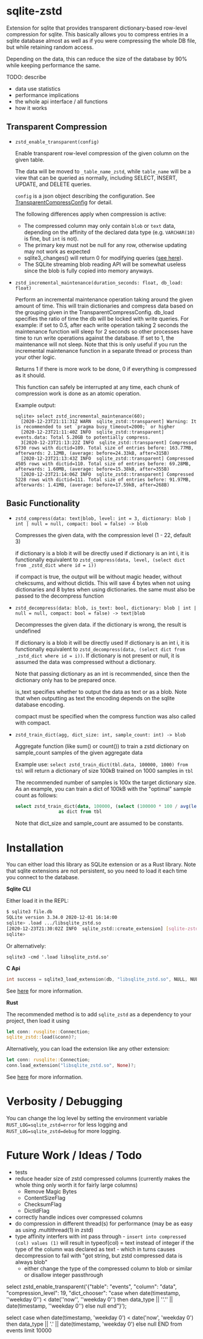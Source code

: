 # sqlite-zstd

Extension for sqlite that provides transparent dictionary-based row-level compression for sqlite. This basically allows you to compress entries in a sqlite database almost as well as if you were compressing the whole DB file, but while retaining random access.

Depending on the data, this can reduce the size of the database by 90% while keeping performance the same.

TODO: describe

-   data use statistics
-   performance implications
-   the whole api interface / all functions
-   how it works

## Transparent Compression

-   `zstd_enable_transparent(config)`

    Enable transparent row-level compression of the given column on the given table.

    The data will be moved to `_table_name_zstd`, while `table_name` will be a view that can be queried as normally, including SELECT, INSERT, UPDATE, and DELETE queries.

    `config` is a json object describing the configuration. See [TransparentCompressConfig](src/transparent.rs#L34) for detail.

    The following differences apply when compression is active:

    -   The compressed column may only contain `blob` or `text` data, depending on the affinity of the declared data type (e.g. `VARCHAR(10)` is fine, but `int` is not).
    -   The primary key must not be null for any row, otherwise updating may not work as expected
    -   sqlite3_changes() will return 0 for modifying queries ([see here](https://sqlite.org/c3ref/changes.html)).
    -   The SQLite streaming blob reading API will be somewhat useless since the blob is fully copied into memory anyways.

-   `zstd_incremental_maintenance(duration_seconds: float, db_load: float)`

    Perform an incremental maintenance operation taking around the given amount of time.
    This will train dictionaries and compress data based on the grouping given in the TransparentCompressConfig.
    db_load specifies the ratio of time the db will be locked with write queries. For example: if set to 0.5, after each write operation taking 2 seconds the maintenance function will sleep for 2 seconds so other processes have time to run write operations against the database. If set to 1, the maintenance will not sleep. Note that this is only useful if you run the incremental maintenance function in a separate thread or process than your other logic.

    Returns 1 if there is more work to be done, 0 if everything is compressed as it should.

    This function can safely be interrupted at any time, each chunk of compression work is done as an atomic operation.

    Example output:

    ```
    sqlite> select zstd_incremental_maintenance(60);
      [2020-12-23T21:11:31Z WARN  sqlite_zstd::transparent] Warning: It is recommended to set `pragma busy_timeout=2000;` or higher
      [2020-12-23T21:11:40Z INFO  sqlite_zstd::transparent] events.data: Total 5.20GB to potentially compress.
      3[2020-12-23T21:13:22Z INFO  sqlite_zstd::transparent] Compressed 6730 rows with dictid=109. Total size of entries before: 163.77MB, afterwards: 2.12MB, (average: before=24.33kB, after=315B)
      [2020-12-23T21:13:43Z INFO  sqlite_zstd::transparent] Compressed 4505 rows with dictid=110. Total size of entries before: 69.28MB, afterwards: 1.60MB, (average: before=15.38kB, after=355B)
      [2020-12-23T21:14:06Z INFO  sqlite_zstd::transparent] Compressed 5228 rows with dictid=111. Total size of entries before: 91.97MB, afterwards: 1.41MB, (average: before=17.59kB, after=268B)
    ```

## Basic Functionality

-   `zstd_compress(data: text|blob, level: int = 3, dictionary: blob | int | null = null, compact: bool = false) -> blob`

    Compresses the given data, with the compression level (1 - 22, default 3)

    if dictionary is a blob it will be directly used
    if dictionary is an int i, it is functionally equivalent to `zstd_compress(data, level, (select dict from _zstd_dict where id = i))`

    if compact is true, the output will be without magic header, without chekcsums, and without dictids. This will save 4 bytes when not using dictionaries and 8 bytes when using dictionaries.
    the same must also be passed to the decompress function

-   `zstd_decompress(data: blob, is_text: bool, dictionary: blob | int | null = null, compact: bool = false) -> text|blob`

    Decompresses the given data. if the dictionary is wrong, the result is undefined

    If dictionary is a blob it will be directly used
    If dictionary is an int i, it is functionally equivalent to `zstd_decompress(data, (select dict from _zstd_dict where id = i))`.
    If dictionary is not present or null, it is assumed the data was compressed without a dictionary.

    Note that passing dictionary as an int is recommended, since then the dictionary only has to be prepared once.

    is_text specifies whether to output the data as text or as a blob. Note that when outputting as text the encoding depends on the sqlite database encoding.

    compact must be specified when the compress function was also called with compact.

-   `zstd_train_dict(agg, dict_size: int, sample_count: int) -> blob`

    Aggregate function (like sum() or count()) to train a zstd dictionary on sample_count samples of the given aggregate data

    Example use: `select zstd_train_dict(tbl.data, 100000, 1000) from tbl` will return a dictionary of size 100kB trained on 1000 samples in `tbl`

    The recommended number of samples is 100x the target dictionary size. As an example, you can train a dict of 100kB with the "optimal" sample count as follows:

    ```sql
    select zstd_train_dict(data, 100000, (select (100000 * 100 / avg(length(data))) as sample_count from tbl))
                    as dict from tbl
    ```

    Note that dict_size and sample_count are assumed to be constants.

# Installation

You can either load this library as SQLite extension or as a Rust library. Note that sqlite extensions are not persistent, so you need to load it each time you connect to the database.

**Sqlite CLI**

Either load it in the REPL:

```sh
$ sqlite3 file.db
SQLite version 3.34.0 2020-12-01 16:14:00
sqlite> .load .../libsqlite_zstd.so
[2020-12-23T21:30:02Z INFO  sqlite_zstd::create_extension] [sqlite-zstd] initialized
sqlite>
```

Or alternatively:

`sqlite3 -cmd '.load libsqlite_zstd.so'`

**C Api**

```c
int success = sqlite3_load_extension(db, "libsqlite_zstd.so", NULL, NULL);
```

See [here](https://www.sqlite.org/loadext.html) for more information.

**Rust**

The recommended method is to add `sqlite_zstd` as a dependency to your project, then load it using

```rust
let conn: rusqlite::Connection;
sqlite_zstd::load(&conn)?;
```

Alternatively, you can load the extension like any other extension:

```rust
let conn: rusqlite::Connection;
conn.load_extension("libsqlite_zstd.so", None)?;
```

See [here](https://docs.rs/rusqlite/0.24.2/rusqlite/struct.Connection.html#method.load_extension) for more information.

# Verbosity / Debugging

You can change the log level by setting the environment variable `RUST_LOG=sqlite_zstd=error` for less logging and `RUST_LOG=sqlite_zstd=debug` for more logging.

# Future Work / Ideas / Todo

-   tests
-   reduce header size of zstd compressed columns (currently makes the whole thing only worth it for fairly large columns)
    -   Remove Magic Bytes
    -   ContentSizeFlag
    -   ChecksumFlag
    -   DictIdFlag
-   correctly handle indices over compressed columns
-   do compression in different thread(s) for performance (may be as easy as using .multithread(1) in zstd)
-   type affinity interfers with int pass through - `insert into compressed (col) values (1)` will result in typeof(col) = text instead of integer if the type of the column was declared as text - which in turns causes decompression to fail with "got string, but zstd compressed data is always blob"
    -   either change the type of the compressed column to blob or similar or disallow integer passthrough

select zstd_enable_transparent('{"table": "events", "column": "data", "compression_level": 19, "dict_chooser": "case when date(timestamp, ''weekday 0'') < date(''now'', ''weekday 0'') then data_type || ''.'' || date(timestamp, ''weekday 0'') else null end"}');

select
case when date(timestamp, 'weekday 0') < date('now', 'weekday 0')
then data_type || '.' || date(timestamp, 'weekday 0')
else null
END
from events limit 10000
